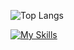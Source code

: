 ![Top Langs](https://github-readme-stats.vercel.app/api/top-langs/?username=mvrck21&theme=buefy&size_weight=0.5&count_weight=0.5&langs_count=10&show_icons=true&hide=html,css)

[![My Skills](https://skillicons.dev/icons?i=js,ts,react,nextjs,vue,nuxtjs,svelte,python)](https://skillicons.dev)
